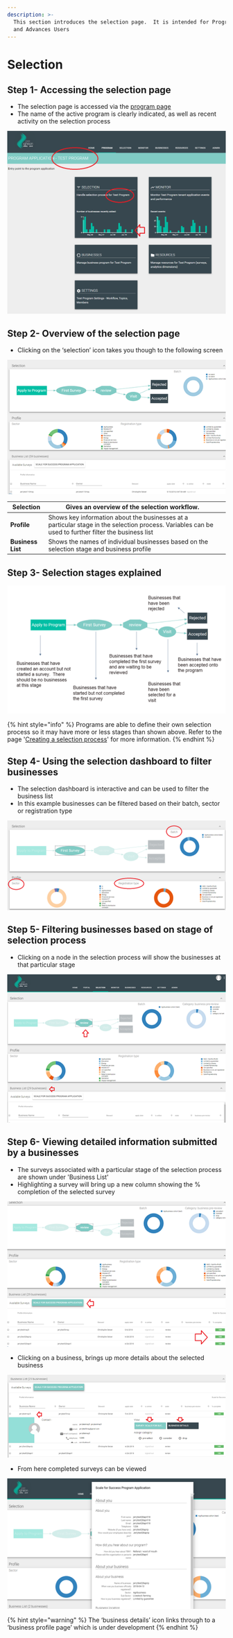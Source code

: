 ```yaml
---
description: >-
  This section introduces the selection page.  It is intended for Program Users
  and Advances Users
---
```


# Selection

## Step 1- Accessing the selection page

* The selection page is accessed via the [program page](https://program-user-docs.preignition.org/~/edit/drafts/-LFMf79wbvb88HHUPzQV/users-program-and-advanced/portfolio)
* The name of the active program is clearly indicated, as well as recent activity on the selection process

![Showing the Program page for the &apos;test program&apos;](../../../.gitbook/assets/image%20%2882%29.png)

## Step 2- Overview of the selection page

* Clicking on the ‘selection’ icon takes you though to the following screen

![](../../../.gitbook/assets/image-51.png)

| **Selection** | Gives an overview of the selection workflow. |  |
| --- | --- | --- |
| **Profile** | Shows key information about the businesses at a particular stage in the selection process.  Variables can be used to further filter the business list |  |
| **Business List** | Shows the names of individual businesses based on the selection stage and business profile |  |

## Step 3- Selection stages explained

![](../../../.gitbook/assets/image-21.png)

{% hint style="info" %}
Programs are able to define their own selection process so it may have more or less stages than shown above.   Refer to the page '[Creating a selection process](https://program-user-docs.preignition.org/~/edit/drafts/-LFRXcsl8F9MFzBDXy1R/users-program-and-advanced/portfolio/resources/selection-process/creating-a-selection-process-beta)' for more information.
{% endhint %}

## Step 4- Using the selection dashboard to filter businesses

* The selection dashboard is interactive and can be used to filter the business list
* In this example businesses can be filtered based on their batch, sector or registration type

![](../../../.gitbook/assets/image%20%2849%29.png)

## Step 5- Filtering businesses based on stage of selection process

* Clicking on a node in the selection process will show the businesses at that particular stage

![In this example 29 businesses have completed the first survey and are waiting to be reviewed](../../../.gitbook/assets/image-2.png)

## Step 6- Viewing detailed information submitted by a businesses

* The surveys associated with a particular stage of the selection process are shown under 'Business List'
* Highlighting a survey will bring up a new column showing the % completion of the selected survey

![As expected at the review stage, all surveys are 100% complete](../../../.gitbook/assets/image-54.png)

* Clicking on a business, brings up more details about the selected business

![](../../../.gitbook/assets/image-17.png)

* From here completed surveys can be viewed

![](../../../.gitbook/assets/image-3.png)

{% hint style="warning" %}
The ‘business details’ icon links through to a ‘business profile page’ which is under development
{% endhint %}

